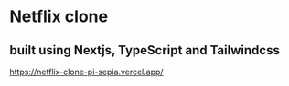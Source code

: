 # Netflix clone
## built using Nextjs, TypeScript and Tailwindcss

https://netflix-clone-pi-sepia.vercel.app/
